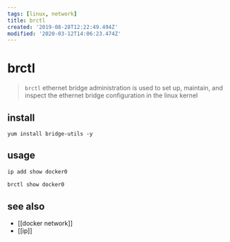```yaml
---
tags: [linux, network]
title: brctl
created: '2019-08-28T12:22:49.494Z'
modified: '2020-03-12T14:06:23.474Z'
---
```


# brctl

> `brctl` ethernet bridge administration is used to set up, maintain, and inspect the ethernet bridge configuration in the linux kernel

## install 
`yum install bridge-utils -y`

## usage
```sh
ip add show docker0

brctl show docker0
```

## see also
- [[docker network]]
- [[ip]]

